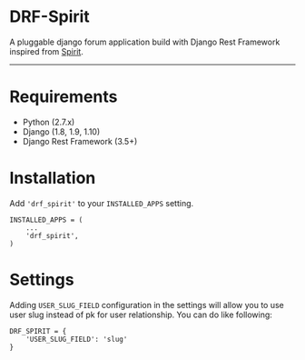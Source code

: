 # DRF-Spirit

A pluggable django forum application build with Django Rest Framework inspired from [Spirit](https://github.com/nitely/Spirit).

---

# Requirements

* Python (2.7.x)
* Django (1.8, 1.9, 1.10)
* Django Rest Framework (3.5+)


# Installation

Add `'drf_spirit'` to your `INSTALLED_APPS` setting.

    INSTALLED_APPS = (
        ...
        'drf_spirit',
    )


# Settings
Adding ``USER_SLUG_FIELD`` configuration in the settings will allow you to use user slug instead of pk for user relationship. You can do like following:

    DRF_SPIRIT = {
        'USER_SLUG_FIELD': 'slug'
    }
